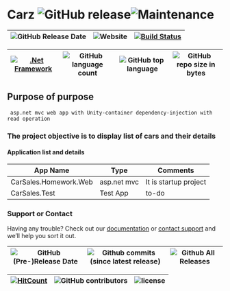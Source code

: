 # Carz ![GitHub release](https://img.shields.io/github/release/ajeetx/Carz.svg?style=for-the-badge)![Maintenance](https://img.shields.io/maintenance/yes/2018.svg?style=for-the-badge)

| ![GitHub Release Date](https://img.shields.io/github/release-date/ajeetx/Carz.svg?style=plastic) | ![Website](https://img.shields.io/website-stable-offline-green-red/http/ajeetx.github.io/Carz.svg?label=status&style=plastic)|[![Build Status](https://travis-ci.org/AJEETX/Carz.png?branch=master&style=for-the-badge)](https://travis-ci.org/AJEETX/Carz)
|  --- | ---     | ---   |

 [![.Net Framework](https://img.shields.io/badge/DotNet-4.5.2-blue.svg?style=plastic)](https://www.microsoft.com/en-au/download/details.aspx?id=42642) | ![GitHub language count](https://img.shields.io/github/languages/count/ajeetx/Carz.svg?style=plastic)| ![GitHub top language](https://img.shields.io/github/languages/top/ajeetx/Carz.svg) |![GitHub repo size in bytes](https://img.shields.io/github/repo-size/ajeetx/Carz.svg) 
| ---          | ---        | ---      | ---       |

## Purpose of purpose

```
 asp.net mvc web app with Unity-container dependency-injection with read operation
```

### The project objective is to display list of cars and their details 

#### Application list and details

| App Name| Type | Comments|
| --- | --- | --- |
| CarSales.Homework.Web| asp.net mvc | It is startup project |
| CarSales.Test| Test App |to-do |


### Support or Contact

Having any trouble? Check out our [documentation](https://github.com/AJEETX/Carz/blob/master/README.md) or [contact support](mailto:ajeetkumar@email.com) and we’ll help you sort it out.

|![GitHub (Pre-)Release Date](https://img.shields.io/github/release-date-pre/ajeetx/Carz.svg?label=pre-release) | ![Github commits (since latest release)](https://img.shields.io/github/commits-since/ajeetx/Carz/latest.svg) | ![Github All Releases](https://img.shields.io/github/downloads/ajeetx/Carz/total.svg?label=github-download&style=plastic)
 | ---  | ---  | ---  |

 [![HitCount](http://hits.dwyl.io/ajeetx/Carz/projects/1.svg)](http://hits.dwyl.io/ajeetx/Carz/projects/1) | ![GitHub contributors](https://img.shields.io/github/contributors/ajeetx/Carz.svg?style=plastic)|![license](https://img.shields.io/github/license/ajeetx/Carz.svg?style=plastic)|
 | --- | --- | ---|
